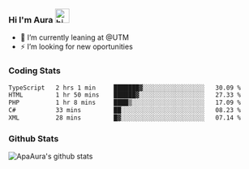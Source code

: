 ### Hi I'm Aura <img src="https://user-images.githubusercontent.com/1303154/88677602-1635ba80-d120-11ea-84d8-d263ba5fc3c0.gif" width="28px" alt="hi">

- 🔭 I’m currently leaning at @UTM
- ⚡ I’m looking for new oportunities


### Coding Stats

<!--START_SECTION:waka-->

```txt
TypeScript   2 hrs 1 min     ███████▓░░░░░░░░░░░░░░░░░   30.09 %
HTML         1 hr 50 mins    ██████▓░░░░░░░░░░░░░░░░░░   27.33 %
PHP          1 hr 8 mins     ████▒░░░░░░░░░░░░░░░░░░░░   17.09 %
C#           33 mins         ██░░░░░░░░░░░░░░░░░░░░░░░   08.23 %
XML          28 mins         █▓░░░░░░░░░░░░░░░░░░░░░░░   07.14 %
```

<!--END_SECTION:waka-->

### Github Stats

![ApaAura's github stats](https://github-readme-stats.vercel.app/api?username=ApaAura&count_private=true&theme=tokyonight&hide=contribs,prs)
